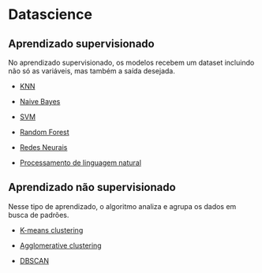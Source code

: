 # Datascience

## Aprendizado supervisionado

No aprendizado supervisionado, os modelos recebem um dataset incluindo não só as variáveis, mas também a saída desejada.

* [KNN](Modelos/KNN.ipynb)

* [Naive Bayes](Modelos/Naive_Bayes.ipynb)

* [SVM](Modelos/SVM.ipynb)

* [Random Forest](Modelos/Random_Forest)

* [Redes Neurais](Modelos/Redes_Neurais)

* [Processamento de linguagem natural](Modelos/Processamento_Linguagem_Natural)


## Aprendizado não supervisionado

Nesse tipo de aprendizado, o algoritmo analiza e agrupa os dados em busca de padrões.

* [K-means clustering](Modelos/K-Means_Clustering)

* [Agglomerative clustering](Modelos/Agglomerative_Clustering)

* [DBSCAN](Modelos/DBSCAN)
